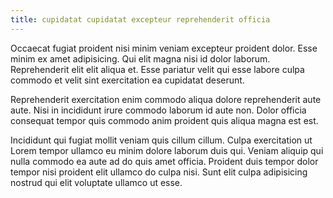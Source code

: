 ```yaml
---
title: cupidatat cupidatat excepteur reprehenderit officia
---
```


Occaecat fugiat proident nisi minim veniam excepteur proident dolor. Esse minim ex amet adipisicing. Qui elit magna nisi id dolor laborum. Reprehenderit elit elit aliqua et. Esse pariatur velit qui esse labore culpa commodo et velit sint exercitation ea cupidatat deserunt.

Reprehenderit exercitation enim commodo aliqua dolore reprehenderit aute aute. Nisi in incididunt irure commodo laborum id aute non. Dolor officia consequat tempor quis commodo anim proident quis aliqua magna est est.

Incididunt qui fugiat mollit veniam quis cillum cillum. Culpa exercitation ut Lorem tempor ullamco eu minim dolore laborum duis qui. Veniam aliquip qui nulla commodo ea aute ad do quis amet officia. Proident duis tempor dolor tempor nisi proident elit ullamco do culpa nisi. Sunt elit culpa adipisicing nostrud qui elit voluptate ullamco ut esse.